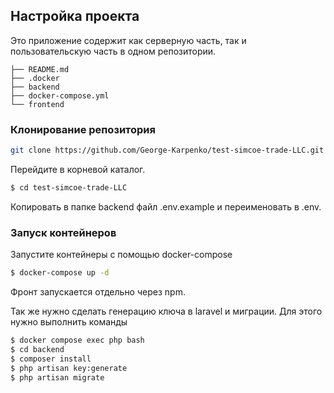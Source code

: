 ## Настройка проекта

Это приложение содержит как серверную часть, так и пользовательскую часть в одном репозитории.

```
├── README.md
├── .docker
├── backend
├── docker-compose.yml
└── frontend
```

### Клонирование репозитория

```bash
git clone https://github.com/George-Karpenko/test-simcoe-trade-LLC.git

```

Перейдите в корневой каталог.

```bash
$ cd test-simcoe-trade-LLC
```

Копировать в папке backend файл .env.example и переименовать в .env.

### Запуск контейнеров

Запустите контейнеры с помощью docker-compose

```bash
$ docker-compose up -d
```

Фронт запускается отдельно через npm.

Так же нужно сделать генерацию ключа в laravel и миграции. Для этого нужно выполнить команды

```bash
$ docker compose exec php bash
$ cd backend
$ composer install
$ php artisan key:generate
$ php artisan migrate
```
